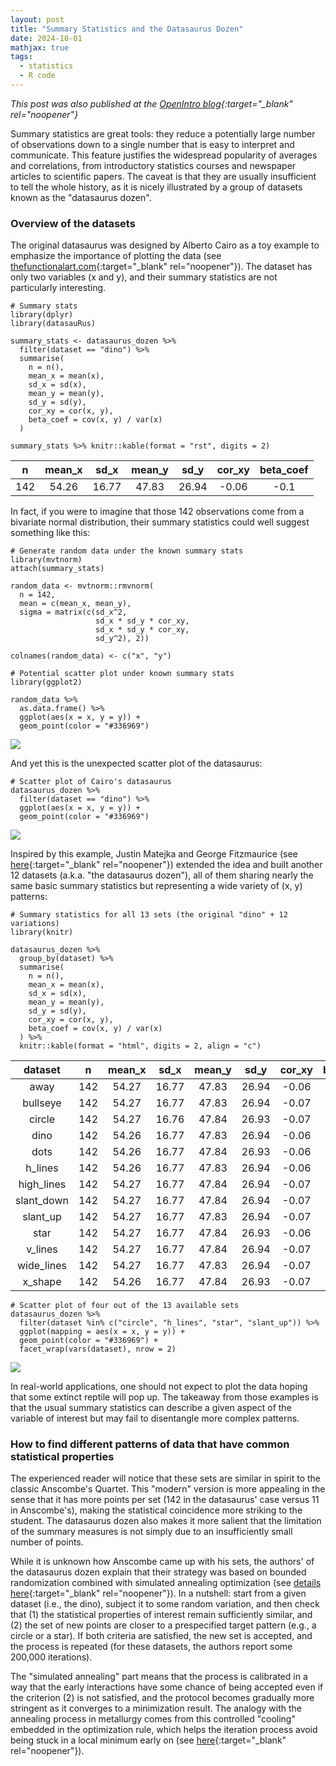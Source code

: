 ```yaml
---
layout: post
title: "Summary Statistics and the Datasaurus Dozen"
date: 2024-10-01
mathjax: true
tags:
  - statistics
  - R code
---
```


*This post was also published at the [OpenIntro blog](https://www.openintro.org/blog/article/summary-statistics-and-the-datasaurus-dozen/){:target="_blank" rel="noopener"}*

Summary statistics are great tools: they reduce a potentially large number of observations down to a single number that is easy to interpret and communicate. This feature justifies the widespread popularity of averages and correlations, from introductory statistics courses and newspaper articles to scientific papers. The caveat is that they are usually insufficient to tell the whole history, as it is nicely illustrated by a group of datasets known as the "datasaurus dozen".

### Overview of the datasets

The original datasaurus was designed by Alberto Cairo as a toy example to emphasize the importance of plotting the data (see [thefunctionalart.com](http://www.thefunctionalart.com/2016/08/download-datasaurus-never-trust-summary.html){:target="_blank" rel="noopener"}). The dataset has only two variables (x and y), and their summary statistics are not particularly interesting.

```
# Summary stats
library(dplyr)
library(datasauRus)

summary_stats <- datasaurus_dozen %>%
  filter(dataset == "dino") %>%
  summarise(
    n = n(),
    mean_x = mean(x),
    sd_x = sd(x),
    mean_y = mean(y),
    sd_y = sd(y),
    cor_xy = cor(x, y),
    beta_coef = cov(x, y) / var(x)
  )

summary_stats %>% knitr::kable(format = "rst", digits = 2)
```

<table>
  <thead class="thead-light">
  <tr>
   <th style="text-align:center;"> n </th>
   <th style="text-align:center;"> mean_x </th>
   <th style="text-align:center;"> sd_x </th>
   <th style="text-align:center;"> mean_y </th>
   <th style="text-align:center;"> sd_y </th>
   <th style="text-align:center;"> cor_xy </th>
   <th style="text-align:center;"> beta_coef </th>
  </tr>
 </thead>
<tbody>
  <tr>
   <td style="text-align:center;"> 142 </td>
   <td style="text-align:center;"> 54.26 </td>
   <td style="text-align:center;"> 16.77 </td>
   <td style="text-align:center;"> 47.83 </td>
   <td style="text-align:center;"> 26.94 </td>
   <td style="text-align:center;"> -0.06 </td>
   <td style="text-align:center;"> -0.1 </td>
  </tr>
</tbody>
</table>

In fact, if you were to imagine that those 142 observations come from a bivariate normal distribution, their summary statistics could well suggest something like this:

```
# Generate random data under the known summary stats
library(mvtnorm)
attach(summary_stats)

random_data <- mvtnorm::rmvnorm(
  n = 142,
  mean = c(mean_x, mean_y),
  sigma = matrix(c(sd_x^2,
                   sd_x * sd_y * cor_xy,
                   sd_x * sd_y * cor_xy,
                   sd_y^2), 2))

colnames(random_data) <- c("x", "y")

# Potential scatter plot under known summary stats
library(ggplot2)

random_data %>%
  as.data.frame() %>%
  ggplot(aes(x = x, y = y)) +
  geom_point(color = "#336969")
```

<div class = "text-center">
<img src = "https://thiagoscarelli.github.io/assets/images/random_dino.png" class = "img-fluid">
</div>

And yet this is the unexpected scatter plot of the datasaurus:

```
# Scatter plot of Cairo's datasaurus
datasaurus_dozen %>%
  filter(dataset == "dino") %>%
  ggplot(aes(x = x, y = y)) +
  geom_point(color = "#336969")
```

<div class = "text-center">
<img src = "https://thiagoscarelli.github.io/assets/images/datasaurus.png" class = "img-fluid">
</div>

Inspired by this example, Justin Matejka and George Fitzmaurice (see [here](https://www.autodesk.com/research/publications/same-stats-different-graphs){:target="_blank" rel="noopener"}) extended the idea and built another 12 datasets (a.k.a. "the datasaurus dozen"), all of them sharing nearly the same basic summary statistics but representing a wide variety of (x, y) patterns:

```
# Summary statistics for all 13 sets (the original "dino" + 12 variations)
library(knitr)

datasaurus_dozen %>%
  group_by(dataset) %>%
  summarise(
    n = n(),
    mean_x = mean(x),
    sd_x = sd(x),
    mean_y = mean(y),
    sd_y = sd(y),
    cor_xy = cor(x, y),
    beta_coef = cov(x, y) / var(x)
  ) %>%
  knitr::kable(format = "html", digits = 2, align = "c")
```

<table>
  <thead>
  <tr>
   <th style="text-align:center;"> dataset </th>
   <th style="text-align:center;"> n </th>
   <th style="text-align:center;"> mean_x </th>
   <th style="text-align:center;"> sd_x </th>
   <th style="text-align:center;"> mean_y </th>
   <th style="text-align:center;"> sd_y </th>
   <th style="text-align:center;"> cor_xy </th>
   <th style="text-align:center;"> beta_coef </th>
  </tr>
 </thead>
<tbody>
  <tr>
   <td style="text-align:center;"> away </td>
   <td style="text-align:center;"> 142 </td>
   <td style="text-align:center;"> 54.27 </td>
   <td style="text-align:center;"> 16.77 </td>
   <td style="text-align:center;"> 47.83 </td>
   <td style="text-align:center;"> 26.94 </td>
   <td style="text-align:center;"> -0.06 </td>
   <td style="text-align:center;"> -0.10 </td>
  </tr>
  <tr>
   <td style="text-align:center;"> bullseye </td>
   <td style="text-align:center;"> 142 </td>
   <td style="text-align:center;"> 54.27 </td>
   <td style="text-align:center;"> 16.77 </td>
   <td style="text-align:center;"> 47.83 </td>
   <td style="text-align:center;"> 26.94 </td>
   <td style="text-align:center;"> -0.07 </td>
   <td style="text-align:center;"> -0.11 </td>
  </tr>
  <tr>
   <td style="text-align:center;"> circle </td>
   <td style="text-align:center;"> 142 </td>
   <td style="text-align:center;"> 54.27 </td>
   <td style="text-align:center;"> 16.76 </td>
   <td style="text-align:center;"> 47.84 </td>
   <td style="text-align:center;"> 26.93 </td>
   <td style="text-align:center;"> -0.07 </td>
   <td style="text-align:center;"> -0.11 </td>
  </tr>
  <tr>
   <td style="text-align:center;"> dino </td>
   <td style="text-align:center;"> 142 </td>
   <td style="text-align:center;"> 54.26 </td>
   <td style="text-align:center;"> 16.77 </td>
   <td style="text-align:center;"> 47.83 </td>
   <td style="text-align:center;"> 26.94 </td>
   <td style="text-align:center;"> -0.06 </td>
   <td style="text-align:center;"> -0.10 </td>
  </tr>
  <tr>
   <td style="text-align:center;"> dots </td>
   <td style="text-align:center;"> 142 </td>
   <td style="text-align:center;"> 54.26 </td>
   <td style="text-align:center;"> 16.77 </td>
   <td style="text-align:center;"> 47.84 </td>
   <td style="text-align:center;"> 26.93 </td>
   <td style="text-align:center;"> -0.06 </td>
   <td style="text-align:center;"> -0.10 </td>
  </tr>
  <tr>
   <td style="text-align:center;"> h_lines </td>
   <td style="text-align:center;"> 142 </td>
   <td style="text-align:center;"> 54.26 </td>
   <td style="text-align:center;"> 16.77 </td>
   <td style="text-align:center;"> 47.83 </td>
   <td style="text-align:center;"> 26.94 </td>
   <td style="text-align:center;"> -0.06 </td>
   <td style="text-align:center;"> -0.10 </td>
  </tr>
  <tr>
   <td style="text-align:center;"> high_lines </td>
   <td style="text-align:center;"> 142 </td>
   <td style="text-align:center;"> 54.27 </td>
   <td style="text-align:center;"> 16.77 </td>
   <td style="text-align:center;"> 47.84 </td>
   <td style="text-align:center;"> 26.94 </td>
   <td style="text-align:center;"> -0.07 </td>
   <td style="text-align:center;"> -0.11 </td>
  </tr>
  <tr>
   <td style="text-align:center;"> slant_down </td>
   <td style="text-align:center;"> 142 </td>
   <td style="text-align:center;"> 54.27 </td>
   <td style="text-align:center;"> 16.77 </td>
   <td style="text-align:center;"> 47.84 </td>
   <td style="text-align:center;"> 26.94 </td>
   <td style="text-align:center;"> -0.07 </td>
   <td style="text-align:center;"> -0.11 </td>
  </tr>
  <tr>
   <td style="text-align:center;"> slant_up </td>
   <td style="text-align:center;"> 142 </td>
   <td style="text-align:center;"> 54.27 </td>
   <td style="text-align:center;"> 16.77 </td>
   <td style="text-align:center;"> 47.83 </td>
   <td style="text-align:center;"> 26.94 </td>
   <td style="text-align:center;"> -0.07 </td>
   <td style="text-align:center;"> -0.11 </td>
  </tr>
  <tr>
   <td style="text-align:center;"> star </td>
   <td style="text-align:center;"> 142 </td>
   <td style="text-align:center;"> 54.27 </td>
   <td style="text-align:center;"> 16.77 </td>
   <td style="text-align:center;"> 47.84 </td>
   <td style="text-align:center;"> 26.93 </td>
   <td style="text-align:center;"> -0.06 </td>
   <td style="text-align:center;"> -0.10 </td>
  </tr>
  <tr>
   <td style="text-align:center;"> v_lines </td>
   <td style="text-align:center;"> 142 </td>
   <td style="text-align:center;"> 54.27 </td>
   <td style="text-align:center;"> 16.77 </td>
   <td style="text-align:center;"> 47.84 </td>
   <td style="text-align:center;"> 26.94 </td>
   <td style="text-align:center;"> -0.07 </td>
   <td style="text-align:center;"> -0.11 </td>
  </tr>
  <tr>
   <td style="text-align:center;"> wide_lines </td>
   <td style="text-align:center;"> 142 </td>
   <td style="text-align:center;"> 54.27 </td>
   <td style="text-align:center;"> 16.77 </td>
   <td style="text-align:center;"> 47.83 </td>
   <td style="text-align:center;"> 26.94 </td>
   <td style="text-align:center;"> -0.07 </td>
   <td style="text-align:center;"> -0.11 </td>
  </tr>
  <tr>
   <td style="text-align:center;"> x_shape </td>
   <td style="text-align:center;"> 142 </td>
   <td style="text-align:center;"> 54.26 </td>
   <td style="text-align:center;"> 16.77 </td>
   <td style="text-align:center;"> 47.84 </td>
   <td style="text-align:center;"> 26.93 </td>
   <td style="text-align:center;"> -0.07 </td>
   <td style="text-align:center;"> -0.11 </td>
  </tr>
</tbody>
</table>

```
# Scatter plot of four out of the 13 available sets
datasaurus_dozen %>%
  filter(dataset %in% c("circle", "h_lines", "star", "slant_up")) %>%
  ggplot(mapping = aes(x = x, y = y)) +
  geom_point(color = "#336969") +
  facet_wrap(vars(dataset), nrow = 2)
```

<div class = "text-center">
<img src = "https://thiagoscarelli.github.io/assets/images/datasaurus_facet.png" class = "img-fluid">
</div>

In real-world applications, one should not expect to plot the data hoping that some extinct reptile will pop up. The takeaway from those examples is that the usual summary statistics can describe a given aspect of the variable of interest but may fail to disentangle more complex patterns.

### How to find different patterns of data that have common statistical properties

The experienced reader will notice that these sets are similar in spirit to the classic Anscombe's Quartet. This "modern" version is more appealing in the sense that it has more points per set (142 in the datasaurus' case versus 11 in Anscombe's), making the statistical coincidence more striking to the student. The datasaurus dozen also makes it more salient that the limitation of the summary measures is not simply due to an insufficiently small number of points.

While it is unknown how Anscombe came up with his sets, the authors' of the datasaurus dozen explain that their strategy was based on bounded randomization combined with simulated annealing optimization (see [details here](https://damassets.autodesk.net/content/dam/autodesk/research/publications-assets/pdf/same-stats-different-graphs.pdf){:target="_blank" rel="noopener"}). In a nutshell: start from a given dataset (i.e., the dino), subject it to some random variation, and then check that (1) the statistical properties of interest remain sufficiently similar, and (2) the set of new points are closer to a prespecified target pattern (e.g., a circle or a star). If both criteria are satisfied, the new set is accepted, and the process is repeated (for these datasets, the authors report some 200,000 iterations).

The "simulated annealing" part means that the process is calibrated in a way that the early interactions have some chance of being accepted even if the criterion (2) is not satisfied, and the protocol becomes gradually more stringent as it converges to a minimization result. The analogy with the annealing process in metallurgy comes from this controlled "cooling" embedded in the optimization rule, which helps the iteration process avoid being stuck in a local minimum early on (see [here](https://en.wikipedia.org/wiki/Simulated_annealing){:target="_blank" rel="noopener"}).
